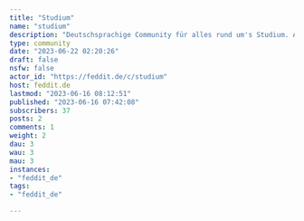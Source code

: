 ```yaml
---
title: "Studium" 
name: "studium"
description: "Deutschsprachige Community für alles rund um's Studium. Angefangen von Erfahrungsberichten von Mensagerichten über Neuigkeiten eurer Uni bis hin zum gegenseitigen Austausch bei Fragen und Problemen.English speakers are welcome as well!"
type: community
date: "2023-06-22 02:20:26"
draft: false
nsfw: false
actor_id: "https://feddit.de/c/studium"
host: feddit.de
lastmod: "2023-06-16 08:12:51"
published: "2023-06-16 07:42:08"
subscribers: 37
posts: 2
comments: 1
weight: 2
dau: 3
wau: 3
mau: 3
instances:
- "feddit_de"
tags: 
- "feddit_de"

---
```

